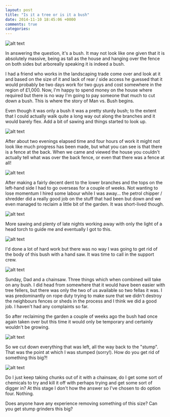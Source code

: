 ```yaml
---
layout: post
title: "Is it a tree or is it a bush"
date: 2014-11-10 18:45:06 +0000
comments: true
categories: 
---
```


![alt text](https://allenar.github.com/images/IMG_21.JPG "Before")

In answering the question, it's a bush. It may not look like one given that it is absolutely massive, being as tall as the house and hanging over the fence on both sides but arboreally speaking it is indeed a bush.

I had a friend who works in the landscaping trade come over and look at it and based on the size of it and lack of rear / side access he guessed that it would probably be two days work for two guys and cost somewhere in the region of £1,000. Now, I'm happy to spend money on the house where required but there is no way I'm going to pay someone that much to cut down a bush. This is where the story of Man vs. Bush begins.

Even though it was only a bush it was a pretty sturdy bush; to the extent that I could actually walk quite a long way out along the branches and it would barely flex. Add a bit of sawing and things started to look up.

![alt text](https://allenar.github.com/images/IMG_022.JPG "Man Plus Saw")

After about two evenings elapsed time and four hours of work it might not look like much progress has been made, but what you can see is that there is a fence at the back. When we came and viewed the house you couldn't actually tell what was over the back fence, or even that there was a fence at all!

![alt text](https://allenar.github.com/images/IMG_023.JPG "Beware the Foreman!")

After making a fairly decent dent to the lower branches and the tops on the left-hand side I had to go overseas for a couple of weeks. Not wanting to lose momentum I hired some labour while I was away... the petrol chipper / shredder did a really good job on the stuff that had been but down and we even managed to reclaim a little bit of the garden. It was short-lived though.

![alt text](https://allenar.github.com/images/IMG_024.JPG "Labour")

More sawing and plenty of late nights working away with only the light of a head torch to guide me and eventually I got to this.

![alt text](https://allenar.github.com/images/IMG_025.JPG "Getting There")

I'd done a lot of hard work but there was no way I was going to get rid of the body of this bush with a hand saw. It was time to call in the support crew.

![alt text](https://allenar/github.com/images/IMG_026.JPG "Tree Fellas")

Sunday, Dad and a chainsaw. Three things which when combined will take on any bush. I did head from somewhere that it would have been easier with tree fellers, but there was only the two of us available so two fellas it was. I was predominantly on rope duty trying to make sure that we didn't destroy the neighbours fences or sheds in the process and I think we did a good job. I haven't had any complaints so far.

So after reclaiming the garden a couple of weeks ago the bush had once again taken over but this time it would only be temporary and certainly wouldn't be growing.

![alt text](https://allenar.github.com/images/IMG_027.JPG "Piles")

So we cut down everything that was left, all the way back to the "stump". That was the point at which I was stumped (sorry!). How do you get rid of something this big?!

![alt text](https://allenar.github.com/images/IMG_028.JPG "Stumped")

Do I just keep taking chunks out of it with a chainsaw, do I get some sort of chemicals to try and kill it off with perhaps trying and get some sort of digger in? At this stage I don't how the answer so I've chosen to do option four. Nothing.

Does anyone have any experience removing something of this size? Can  you get stump grinders this big?